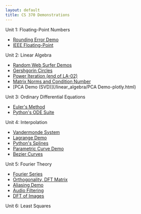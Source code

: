 ```yaml
---
layout: default
title: CS 370 Demonstrations
---
```


Unit 1: Floating-Point Numbers
- [Rounding Error Demo](/floating_point/problem_demo.html)
- [IEEE Floating-Point](/floating_point/IEEE_FP_standard.html)
<!---
--->

Unit 2: Linear Algebra
- [Random Web Surfer Demos](/linear_algebra/Randy_demos.html)
- [Gershgorin Circles](/linear_algebra/Gershgorin_demo.html)
- [Power Iteration (end of LA-02)](/linear_algebra/power_iteration.html)
- [Matrix Norms and Condition Number](/linear_algebra/induced_norms.html)
- [PCA Demo (SVD)](/linear_algebra/PCA Demo-plotly.html)
<!---
[LU Demo](/linear_algebra/LU_Demo.html)
--->

Unit 3: Ordinary Differential Equations
- [Euler's Method](/ODEs/Euler_demo.html)
- [Python's ODE Suite](/ODEs/ode_suite_demos.html)
<!---
[Quiver Plot](/ODEs/quiver_plot.html)
[Local vs Global Error Demo (py)](/ODEs/Euler_error_demo.py)
[3rd-Order Runge-Kutta (py)](/ODEs/rk3.py)
[Novelty Golf Animations (py)](/ODEs/anim_golf.py)
--->

Unit 4: Interpolation
- [Vandermonde System](/interpolation/Vandermonde.html)
- [Lagrange Demo](/interpolation/Lagrange_demo.html)
- [Python's Splines](/interpolation/simple_spline.html)
- [Parametric Curve Demo](/interpolation/curve_demo.html)
- [Bezier Curves](/interpolation/Bezier.html)
<!---
[Crawling Bug Demo (py)](/interpolation/crawling_bug_demo.py)
--->

Unit 5: Fourier Theory
- [Fourier Series](/Fourier/Fourier_series_demo.html)
- [Orthogonality, DFT Matrix](/Fourier/DFT_matrix.html)
- [Aliasing Demo](/Fourier/Aliasing_demo.html)
- [Audio Filtering](/Fourier/Fourier_audio_demos.html)
- [DFT of Images](/Fourier/Fourier_Image_demos.html)
<!---
[Fourier Compression](/Fourier/Compression Demo.html)
[Demo of many Fourier properties](/Fourier/Fourier Demos.html)
[Recursive DFT](/Fourier/recursive_FFT.html)
[FFT Speed](/Fourier/speed_of_FFT.html)
--->

Unit 6: Least Squares
<!---
[LS Demos](least_squares/ls_demo.html)
[Gradient Descent](least_squares/Gradient_descent.html)
[Neural Learning by Gradient Descent](least_squares/NeuralLearning.html)
--->
